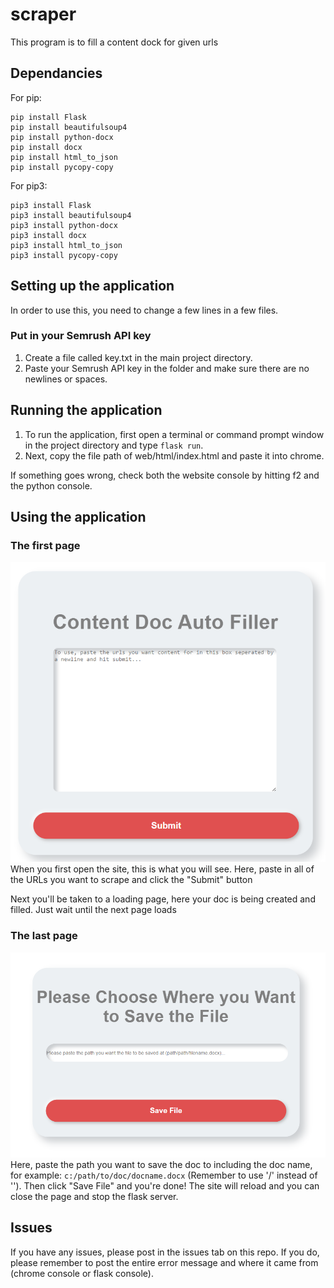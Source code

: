 # scraper

This program is to fill a content dock for given urls

## Dependancies

For pip:
```shell
pip install Flask
pip install beautifulsoup4
pip install python-docx
pip install docx
pip install html_to_json
pip install pycopy-copy
```

For pip3:
```shell
pip3 install Flask
pip3 install beautifulsoup4
pip3 install python-docx
pip3 install docx
pip3 install html_to_json
pip3 install pycopy-copy
```

## Setting up the application
In order to use this, you need to change a few lines in a few files.

### Put in your Semrush API key
1. Create a file called key.txt in the main project directory.
2. Paste your Semrush API key in the folder and make sure there are no newlines or spaces.

## Running the application
1. To run the application, first open a terminal or command prompt window in the project directory and type ```flask run```.
2. Next, copy the file path of web/html/index.html and paste it into chrome.

If something goes wrong, check both the website console by hitting f2 and the python console.

## Using the application
### The first page
![Alt text](img/Page1.png?raw=true "Page-1")
When you first open the site, this is what you will see. Here, paste in all of the URLs you want to scrape and click the "Submit" button

Next you'll be taken to a loading page, here your doc is being created and filled. Just wait until the next page loads

### The last page
![Alt text](img/Page2.png?raw=true "Page-2")
Here, paste the path you want to save the doc to including the doc name, for example: ```c:/path/to/doc/docname.docx``` (Remember to use '/' instead of '\'). Then click "Save File" and
you're done! The site will reload and you can close the page and stop the flask server.

## Issues
If you have any issues, please post in the issues tab on this repo. If you do, please remember to post the entire error message and where it came from (chrome console or flask console).
